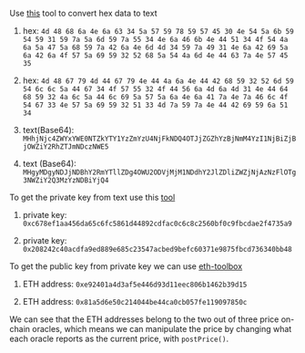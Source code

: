 Use [this](http://www.unit-conversion.info/texttools/hexadecimal/) tool to convert hex data to text

1. hex: `4d 48 68 6a 4e 6a 63 34 5a 57 59 78 59 57 45 30 4e 54 5a 6b 59 54 59 31 59 7a 5a 6d 59 7a 55 34 4e 6a 46 6b 4e 44 51 34 4f 54 4a 6a 5a 47 5a 68 59 7a 42 6a 4e 6d 4d 34 59 7a 49 31 4e 6a 42 69 5a 6a 42 6a 4f 57 5a 69 59 32 52 68 5a 54 4a 6d 4e 44 63 7a 4e 57 45 35`

2. hex: `4d 48 67 79 4d 44 67 79 4e 44 4a 6a 4e 44 42 68 59 32 52 6d 59 54 6c 6c 5a 44 67 34 4f 57 55 32 4f 44 56 6a 4d 6a 4d 31 4e 44 64 68 59 32 4a 6c 5a 44 6c 69 5a 57 5a 6a 4e 6a 41 7a 4e 7a 46 6c 4f 54 67 33 4e 57 5a 69 59 32 51 33 4d 7a 59 7a 4e 44 42 69 59 6a 51 34`

3. text(Base64): `MHhjNjc4ZWYxYWE0NTZkYTY1YzZmYzU4NjFkNDQ4OTJjZGZhYzBjNmM4YzI1NjBiZjBjOWZiY2RhZTJmNDczNWE5`

4. text (Base64): `MHgyMDgyNDJjNDBhY2RmYTllZDg4OWU2ODVjMjM1NDdhY2JlZDliZWZjNjAzNzFlOTg3NWZiY2Q3MzYzNDBiYjQ4`

To get the private key from text use this [tool](https://www.base64decode.org)

1. private key: `0xc678ef1aa456da65c6fc5861d44892cdfac0c6c8c2560bf0c9fbcdae2f4735a9`

2. private key: `0x208242c40acdfa9ed889e685c23547acbed9befc60371e9875fbcd736340bb48`

To get the public key from private key we can use [eth-toolbox](https://eth-toolbox.com)

1. ETH address: `0xe92401a4d3af5e446d93d11eec806b1462b39d15`

2. ETH address: `0x81a5d6e50c214044be44ca0cb057fe119097850c`

We can see that the ETH addresses belong to the two out of three price on-chain oracles, which means we can manipulate the price by changing what each oracle reports as the current price, with `postPrice()`.
